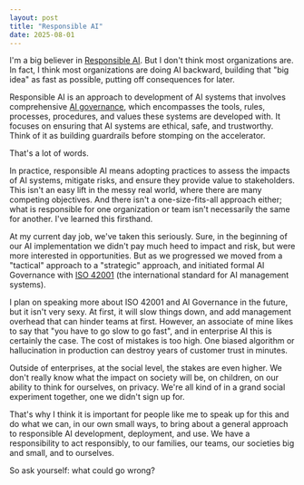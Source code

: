 ```yaml
---
layout: post
title: "Responsible AI"
date: 2025-08-01
---
```


I'm a big believer in [Responsible AI](https://www.ibm.com/think/topics/responsible-ai). But I don't think most organizations are. In fact, I think most organizations are doing AI backward, building that "big idea" as fast as possible, putting off consequences for later. 

Responsible AI is an approach to development of AI systems that involves comprehensive [AI governance](https://www.ibm.com/think/topics/ai-governance), which encompasses the tools, rules, processes, procedures, and values these systems are developed with. It focuses on ensuring that AI systems are ethical, safe, and trustworthy. Think of it as building guardrails before stomping on the accelerator. 

That's a lot of words. 

In practice, responsible AI means adopting practices to assess the impacts of AI systems, mitigate risks, and ensure they provide value to stakeholders. This isn't an easy lift in the messy real world, where there are many competing objectives. And there isn't a one-size-fits-all approach either; what is responsible for one organization or team isn't necessarily the same for another. I've learned this firsthand.

At my current day job, we've taken this seriously. Sure, in the beginning of our AI implementation we didn't pay much heed to impact and risk, but were more interested in opportunities. But as we progressed we moved from a "tactical" approach to a "strategic" approach, and initiated formal AI Governance with [ISO 42001](https://www.iso.org/standard/42001) (the international standard for AI management systems). 

I plan on speaking more about ISO 42001 and AI Governance in the future, but it isn't very sexy. At first, it will slow things down, and add management overhead that can hinder teams at first. However, an associate of mine likes to say that "you have to go slow to go fast", and in enterprise AI this is certainly the case. The cost of mistakes is too high. One biased algorithm or hallucination in production can destroy years of customer trust in minutes.

Outside of enterprises, at the social level, the stakes are even higher. We don't really know what the impact on society will be, on children, on our ability to think for ourselves, on privacy. We're all kind of in a grand social experiment together, one we didn't sign up for.

That's why I think it is important for people like me to speak up for this and do what we can, in our own small ways, to bring about a general approach to responsible AI development, deployment, and use. We have a responsibility to act responsibly, to our families, our teams, our societies big and small, and to ourselves. 

So ask yourself: what could go wrong?